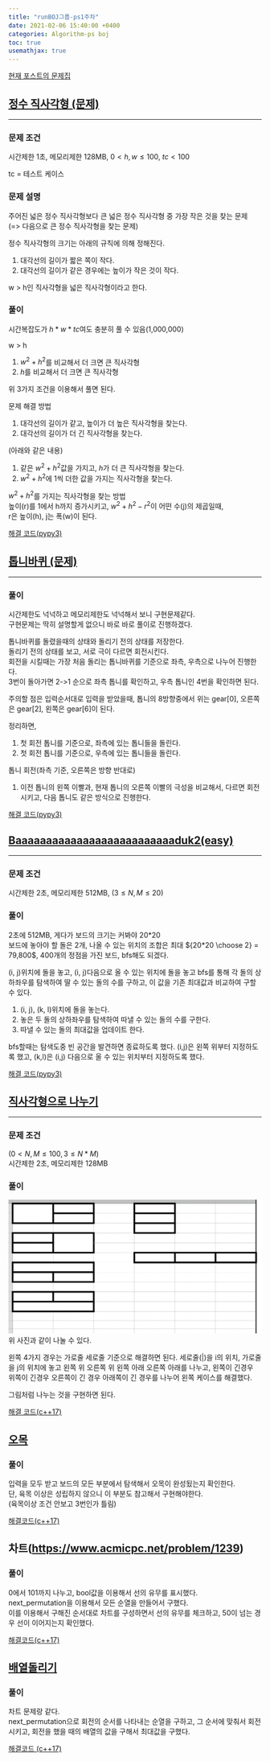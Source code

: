 ```yaml
---
title: "runBOJ그룹-ps1주차"
date: 2021-02-06 15:40:00 +0400
categories: Algorithm-ps boj
toc: true
usemathjax: true
---
```

[현재 포스트의 문제집](https://www.acmicpc.net/group/practice/7023/30)

## [정수 직사각형 (문제)](https://www.acmicpc.net/problem/9196)

___

### 문제 조건

시간제한 1초, 메모리제한 128MB, $0 < h, w \le 100$, $tc < 100$

tc = 테스트 케이스

### 문제 설명

주어진 넓은 정수 직사각형보다 큰 넓은 정수 직사각형 중 가장 작은 것을 찾는 문제  
(=> 다음으로 큰 정수 직사각형을 찾는 문제)  

정수 직사각형의 크기는 아래의 규칙에 의해 정해진다.

1. 대각선의 길이가 짧은 쪽이 작다.  
2. 대각선의 길이가 같은 경우에는 높이가 작은 것이 작다.

w > h인 직사각형을 넓은 직사각형이라고 한다.

### 풀이

시간복잡도가 $h * w * tc$여도 충분히 풀 수 있음(1,000,000)

w > h

1. $w^2 + h^2$를 비교해서 더 크면 큰 직사각형
2. $h$를 비교해서 더 크면 큰 직사각형

위 3가지 조건을 이용해서 풀면 된다.  

문제 해결 방법

1. 대각선의 길이가 같고, 높이가 더 높은 직사각형을 찾는다.
2. 대각선의 길이가 더 긴 직사각형을 찾는다.

(아래와 같은 내용)

1. 같은 $w^2+h^2$값을 가지고, $h$가 더 큰 직사각형을 찾는다.
2. $w^2+h^2$에 1씩 더한 값을 가지는 직사각형을 찾는다.

$w^2+h^2$를 가지는 직사각형을 찾는 방법  
높이(r)를 1에서 h까지 증가시키고, $w^2+h^2 - r^2$이 어떤 수(j)의 제곱일때,  
r은 높이(h), j는 폭(w)이 된다.

[해결 코드(pypy3)](http://boj.kr/fcc77c203ec44e45914c5edc74d5118b)

## [톱니바퀴 (문제)](https://www.acmicpc.net/problem/14891)

___

### 풀이

시간제한도 넉넉하고 메모리제한도 넉넉해서 보니 구현문제같다.  
구현문제는 딱히 설명할게 없으니 바로 바로 풀이로 진행하겠다.

톱니바퀴를 돌렸을때의 상태와 돌리기 전의 상태를 저장한다.  
돌리기 전의 상태를 보고, 서로 극이 다르면 회전시킨다.  
회전을 시킬때는 가장 처음 돌리는 톱니바퀴를 기준으로 좌측, 우측으로 나누어 진행한다.  
3번이 돌아가면 2->1 순으로 좌측 톱니를 확인하고, 우측 톱니인 4번을 확인하면 된다.

주의할 점은 입력순서대로 입력을 받았을때, 톱니의 8방향중에서 위는 gear[0], 오른쪽은 gear[2], 왼쪽은 gear[6]이 된다.

정리하면,

1. 첫 회전 톱니를 기준으로, 좌측에 있는 톱니들을 돌린다.
2. 첫 회전 톱니를 기준으로, 우측에 있는 톱니들을 돌린다.

톱니 회전(좌측 기준, 오른쪽은 방향 반대로)

1. 이전 톱니의 왼쪽 이빨과, 현재 톱니의 오른쪽 이빨의 극성을 비교해서, 다르면 회전시키고, 다음 톱니도 같은 방식으로 진행한다.

[해결 코드(pypy3)](http://boj.kr/34b7f097ba004c2a8a547b76b2c4ee91)

## [Baaaaaaaaaaaaaaaaaaaaaaaaaaduk2(easy)](https://www.acmicpc.net/problem/16988)

___

### 문제 조건

시간제한 2초, 메모리제한 512MB, $(3 \le N, M \le 20)$

### 풀이

2초에 512MB, 게다가 보드의 크기는 커봐야 20*20  
보드에 놓아야 할 돌은 2개, 나올 수 있는 위치의 조합은 최대 ${20*20 \choose 2} = 79,800$, 400개의 정점을 가진 보드, bfs해도 되겠다.

(i, j)위치에 돌을 놓고, (i, j)다음으로 올 수 있는 위치에 돌을 놓고 bfs를 통해 각 돌의 상하좌우를 탐색하여 딸 수 있는 돌의 수를 구하고, 이 값을 기존 최대값과 비교하여 구할 수 있다.

1. (i, j), (k, l)위치에 돌을 놓는다.
2. 놓은 두 돌의 상하좌우를 탐색하여 따낼 수 있는 돌의 수를 구한다.
3. 따낼 수 있는 돌의 최대값을 업데이트 한다.

bfs할때는 탐색도중 빈 공간을 발견하면 종료하도록 했다.
(i,j)은 왼쪽 위부터 지정하도록 했고, (k,l)은 (i,j) 다음으로 올 수 있는 위치부터 지정하도록 했다.

[해결 코드(pypy3)](http://boj.kr/61a44bd861254d9aadba8942816f751c)

## [직사각형으로 나누기](https://www.acmicpc.net/problem/1451)

___

### 문제 조건

$(0 < N, M \le 100, 3 \le N*M)$  
시간제한 2초, 메모리제한 128MB

### 풀이

![경우](/assets/images/runBOJ/ps1/1451-1.png)  
위 사진과 같이 나눌 수 있다.

왼쪽 4가지 경우는 가로줄 세로줄 기준으로 해결하면 된다.
세로줄(|)을 i의 위치, 가로줄을 j의 위치에 놓고 왼쪽 위 오른쪽 위 왼쪽 아래 오른쪽 아래를 나누고, 왼쪽이 긴경우 위쪽이 긴경우 오른쪽이 긴 경우 아래쪽이 긴 경우를 나누어 왼쪽 케이스를 해결했다.

그림처럼 나누는 것을 구현하면 된다.

[해결 코드(c++17)](http://boj.kr/f2084d33e6fe46d78841153c32ea46a8)

## [오목](https://www.acmicpc.net/problem/2615)

### 풀이

입력을 모두 받고 보드의 모든 부분에서 탐색해서 오목이 완성됬는지 확인한다.  
단, 육목 이상은 성립하지 않으니 이 부분도 참고해서 구현해야한다.  
(육목이상 조건 안보고 3번인가 틀림)

[해결코드(c++17)](http://boj.kr/94c8de731e63492181a9429859bb348f)

## 차트(https://www.acmicpc.net/problem/1239)

### 풀이

0에서 101까지 나누고, bool값을 이용해서 선의 유무를 표시했다.  
next_permutation을 이용해서 모든 순열을 만들어서 구했다.  
이를 이용해서 구해진 순서대로 차트를 구성하면서 선의 유무를 체크하고, 50이 넘는 경우 선이 이어지는지 확인했다.

[해결코드(c++17)](https://www.acmicpc.net/source/25880313)

## [배열돌리기](https://www.acmicpc.net/problem/17406)

### 풀이

차트 문제랑 같다.  
next_permutation으로 회전의 순서를 나타내는 순열을 구하고, 그 순서에 맞춰서 회전시키고, 회전을 했을 때의 배열의 값을 구해서 최대값을 구했다.

[해결코드 (c++17)](http://boj.kr/de1f15b2e7b543d4b7cee69a21e7c982)